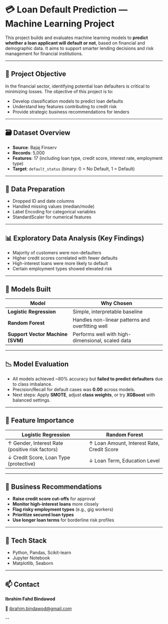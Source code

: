# 💳 Loan Default Prediction — Machine Learning Project

This project builds and evaluates machine learning models to **predict whether a loan applicant will default or not**, based on financial and demographic data. It aims to support smarter lending decisions and risk management for financial institutions.

---

## 🎯 Project Objective

In the financial sector, identifying potential loan defaulters is critical to minimizing losses. The objective of this project is to:
- Develop classification models to predict loan defaults
- Understand key features contributing to credit risk
- Provide strategic business recommendations for lenders

---

## 🗃️ Dataset Overview

- **Source**: Bajaj Finserv
- **Records**: 5,000
- **Features**: 17 (including loan type, credit score, interest rate, employment type)
- **Target**: `default_status` (binary: 0 = No Default, 1 = Default)

---

## 🔧 Data Preparation

- Dropped ID and date columns
- Handled missing values (median/mode)
- Label Encoding for categorical variables
- StandardScaler for numerical features

---

## 📊 Exploratory Data Analysis (Key Findings)

-  Majority of customers were non-defaulters
-  Higher credit scores correlated with fewer defaults
-  High-interest loans were more likely to default
-  Certain employment types showed elevated risk

---

## 🤖 Models Built

| Model | Why Chosen |
|-------|------------|
| **Logistic Regression** | Simple, interpretable baseline |
| **Random Forest** | Handles non-linear patterns and overfitting well |
| **Support Vector Machine (SVM)** | Performs well with high-dimensional, scaled data |

---

## 📉 Model Evaluation

- All models achieved ~80% accuracy but **failed to predict defaulters** due to class imbalance.
- Precision/Recall for default cases was **0.00** across models.
- Next steps: Apply **SMOTE**, adjust **class weights**, or try **XGBoost** with balanced settings.

---

## 📌 Feature Importance

| Logistic Regression | Random Forest |
|---------------------|----------------|
| ↑ Gender, Interest Rate (positive risk factors) | ↑ Loan Amount, Interest Rate, Credit Score |
| ↓ Credit Score, Loan Type (protective) | ↓ Loan Term, Education Level |

---

## 💼 Business Recommendations

- **Raise credit score cut-offs** for approval
- **Monitor high-interest loans** more closely
- **Flag risky employment types** (e.g., gig workers)
- **Prioritize secured loan types**
- **Use longer loan terms** for borderline risk profiles

---

## 🧪 Tech Stack

- Python, Pandas, Scikit-learn
- Jupyter Notebook
- Matplotlib, Seaborn

---

## 📫 Contact

**Ibrahim Fahd Bindawod**  
 
📧 ibrahim.bindawod@gmail.com

--
